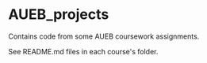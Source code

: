 # AUEB_projects
Contains code from some AUEB coursework assignments.

See README.md files in each course's folder.
